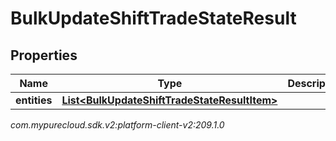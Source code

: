 # BulkUpdateShiftTradeStateResult


## Properties

| Name | Type | Description | Notes |
| ------------ | ------------- | ------------- | ------------- |
| **entities** | [**List&lt;BulkUpdateShiftTradeStateResultItem&gt;**](BulkUpdateShiftTradeStateResultItem) |  |  [optional] |




_com.mypurecloud.sdk.v2:platform-client-v2:209.1.0_

